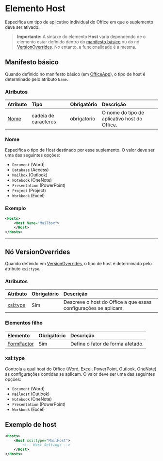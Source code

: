 
# Elemento Host
Especifica um tipo de aplicativo individual do Office em que o suplemento deve ser ativado.

> **Importante:** A sintaxe do elemento **Host** varia dependendo de o elemento estar definido dentro do [manifesto básico](#basic-manifest) ou do nó [VersionOverrides](#versionoverrides-node). No entanto, a funcionalidade é a mesma.  


## Manifesto básico

Quando definido no manifesto básico (em [OfficeApp](./officeapp.md)), o tipo de host é determinado pelo atributo `Name`.   

### Atributos
| Atributo     | Tipo   | Obrigatório | Descrição                                      |
|:--------------|:-------|:---------|:-------------------------------------------------|
| [Nome](#name) | cadeia de caracteres | obrigatório | O nome do tipo de aplicativo host do Office. |


### Nome
Especifica o tipo de Host destinado por esse suplemento. O valor deve ser uma das seguintes opções:

- `Document` (Word)
- `Database` (Access)
- `Mailbox` (Outlook)
- `Notebook` (OneNote)
- `Presentation` (PowerPoint)
- `Project` (Project)
- `Workbook` (Excel)

### Exemplo
```xml
<Hosts>
    <Host Name="Mailbox">
    </Host>
</Hosts>
```

---

## Nó VersionOverrides
Quando definido em [VersionOverrides](./versionoverrides), o tipo de host é determinado pelo atributo `xsi:type`. 

### Atributos

|  Atributo  |  Obrigatório  |  Descrição  |
|:-----|:-----|:-----|
|  [xsi:type](#xsitype)  |  Sim  | Descreve o host do Office a que essas configurações se aplicam.|

### Elementos filho

|  Elemento |  Obrigatório  |  Descrição  |
|:-----|:-----|:-----|
|  [FormFactor](./formfactor.md)    |  Sim   |  Define o fator de forma afetado. |


### xsi:type
Controla a qual host do Office (Word, Excel, PowerPoint, Outlook, OneNote) as configurações contidas se aplicam. O valor deve ser uma das seguintes opções:

- `Document` (Word)
- `MailHost` (Outlook)    
- `Notebook` (OneNote)
- `Presentation` (PowerPoint)
- `Workbook` (Excel)

## Exemplo de host 
```xml
<Hosts>
    <Host xsi:type="MailHost">
        <!-- Host Settings -->
    </Host>
</Hosts>
```
